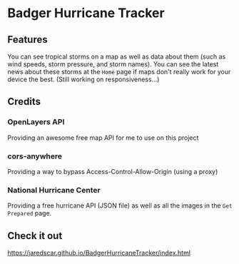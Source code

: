 # Badger Hurricane Tracker

## Features
You can see tropical storms on a map as well as data about them (such as 
wind speeds, storm pressure, and storm names). You can see the latest news 
about these storms at the `Home` page if maps don't really work for your 
device the best. (Still working on responsiveness...)

## Credits
### OpenLayers API
Providing an awesome free map API for me to use on this project

### cors-anywhere
Providing a way to bypass Access-Control-Allow-Origin (using a proxy)

### National Hurricane Center
Providing a free hurricane API (JSON file) as well as all the images in 
the `Get Prepared` page.

## Check it out
https://jaredscar.github.io/BadgerHurricaneTracker/index.html
